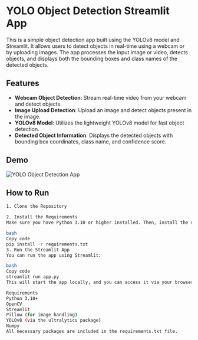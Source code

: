 # YOLO Object Detection Streamlit App

This is a simple object detection app built using the YOLOv8 model and Streamlit. It allows users to detect objects in real-time using a webcam or by uploading images. The app processes the input image or video, detects objects, and displays both the bounding boxes and class names of the detected objects.

## Features
- **Webcam Object Detection**: Stream real-time video from your webcam and detect objects.
- **Image Upload Detection**: Upload an image and detect objects present in the image.
- **YOLOv8 Model**: Utilizes the lightweight YOLOv8 model for fast object detection.
- **Detected Object Information**: Displays the detected objects with bounding box coordinates, class name, and confidence score.

## Demo
![YOLO Object Detection App](demo_screenshot.png)

## How to Run
```bash
1. Clone the Repository

2. Install the Requirements
Make sure you have Python 3.10 or higher installed. Then, install the required Python packages by running:

bash
Copy code
pip install -r requirements.txt
3. Run the Streamlit App
You can run the app using Streamlit:

bash
Copy code
streamlit run app.py
This will start the app locally, and you can access it via your browser at http://localhost:8501.

Requirements
Python 3.10+
OpenCV
Streamlit
Pillow (for image handling)
YOLOv8 (via the ultralytics package)
Numpy
All necessary packages are included in the requirements.txt file.
